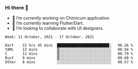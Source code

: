 ### Hi there 👋

<!--
**devcat37/devcat37** is a ✨ _special_ ✨ repository because its `README.md` (this file) appears on your GitHub profile.-->


- 🔭 I’m currently working on Chimicum application.
- 🌱 I’m currently learning Flutter/Dart.
- 👯 I’m looking to collaborate with UI designers.
<!-- - 🤔 I’m looking for help with ... -->

<!--START_SECTION:waka-->
```text
Week: 11 October, 2021 - 17 October, 2021

Dart    22 hrs 45 mins  ████████████████████████░   96.26 % 
YAML    13 mins         ▒░░░░░░░░░░░░░░░░░░░░░░░░   00.94 % 
C       11 mins         ▒░░░░░░░░░░░░░░░░░░░░░░░░   00.79 % 
Rust    9 mins          ▒░░░░░░░░░░░░░░░░░░░░░░░░   00.68 % 
Other   8 mins          ░░░░░░░░░░░░░░░░░░░░░░░░░   00.57 % 
```
<!--END_SECTION:waka-->
